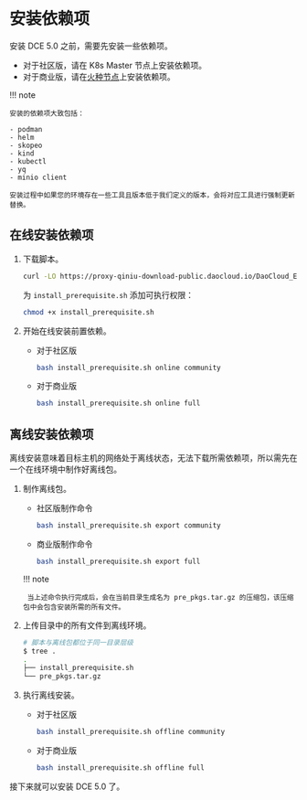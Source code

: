 # 安装依赖项

安装 DCE 5.0 之前，需要先安装一些依赖项。

- 对于社区版，请在 K8s Master 节点上安装依赖项。
- 对于商业版，请在[火种节点](./commercial/deploy-plan.md#_4)上安装依赖项。

!!! note

    安装的依赖项大致包括：

    - podman
    - helm
    - skopeo
    - kind
    - kubectl
    - yq
    - minio client
    
    安装过程中如果您的环境存在一些工具且版本低于我们定义的版本，会将对应工具进行强制更新替换。

## 在线安装依赖项

1. 下载脚本。

    ```bash
    curl -LO https://proxy-qiniu-download-public.daocloud.io/DaoCloud_Enterprise/dce5/install_prerequisite.sh
    ```

    为 `install_prerequisite.sh` 添加可执行权限：

    ```bash
    chmod +x install_prerequisite.sh
    ```

2. 开始在线安装前置依赖。

    - 对于社区版

        ```bash
        bash install_prerequisite.sh online community
        ```

    - 对于商业版

        ```bash
        bash install_prerequisite.sh online full
        ```

## 离线安装依赖项

离线安装意味着目标主机的网络处于离线状态，无法下载所需依赖项，所以需先在一个在线环境中制作好离线包。

1. 制作离线包。

    - 社区版制作命令

        ```bash
        bash install_prerequisite.sh export community
        ```

    - 商业版制作命令

        ```bash
        bash install_prerequisite.sh export full
        ```

    !!! note

        当上述命令执行完成后，会在当前目录生成名为 pre_pkgs.tar.gz 的压缩包，该压缩包中会包含安装所需的所有文件。

2. 上传目录中的所有文件到离线环境。

    ```bash
    # 脚本与离线包都位于同一目录层级
    $ tree .
    .
    ├── install_prerequisite.sh
    └── pre_pkgs.tar.gz
    ```

3. 执行离线安装。

    - 对于社区版

        ```bash
        bash install_prerequisite.sh offline community
        ```

    - 对于商业版

        ```bash
        bash install_prerequisite.sh offline full
        ```

接下来就可以安装 DCE 5.0 了。
